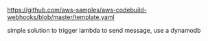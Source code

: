 https://github.com/aws-samples/aws-codebuild-webhooks/blob/master/template.yaml

simple solution to trigger lambda to send message, use a dynamodb 